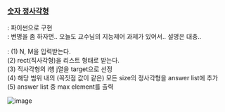 ### [숫자 정사각형](https://www.acmicpc.net/problem/1051)
  : 파이썬으로 구현    
  : 변명을 좀 하자면.. 오늘도 교수님의 지능제어 과제가 있어서.. 설명은 대충..     

  : (1) N, M을 입력받는다.     
    (2) rect(직사각형)을 리스트 형태로 받는다.      
    (3) 직사각형의 i행 j열을 target으로 선정       
    (4) 해당 범위 내의 (꼭짓점 값이 같은) 모든 size의 정사각형을 answer list에 추가       
    (5) answer list 중 max element를 출력       
    
    
![image](https://github.com/KNU-HAEDAL/baekjoon-per-day/assets/137969226/892f33ca-bdac-45e6-a89c-d3e2ef491182)

